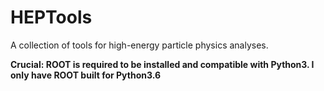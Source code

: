 # HEPTools

A collection of tools for high-energy particle physics analyses.

**Crucial: ROOT is required to be installed and compatible with Python3. I only have ROOT built for Python3.6**


